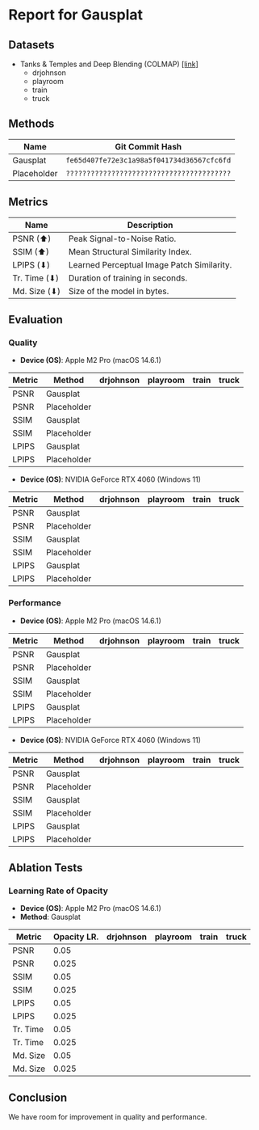 # Report for Gausplat

## Datasets

- Tanks & Temples and Deep Blending (COLMAP) [[link]](https://repo-sam.inria.fr/fungraph/3d-gaussian-splatting/datasets/input/tandt_db.zip)
  - drjohnson
  - playroom
  - train
  - truck

## Methods

| Name        | Git Commit Hash                            |
| ----------- | ------------------------------------------ |
| Gausplat    | `fe65d407fe72e3c1a98a5f041734d36567cfc6fd` |
| Placeholder | `????????????????????????????????????????` |

## Metrics

| Name         | Description                                |
| ------------ | ------------------------------------------ |
| PSNR (⬆)     | Peak Signal-to-Noise Ratio.                |
| SSIM (⬆)     | Mean Structural Similarity Index.          |
| LPIPS (⬇)    | Learned Perceptual Image Patch Similarity. |
| Tr. Time (⬇) | Duration of training in seconds.           |
| Md. Size (⬇) | Size of the model in bytes.                |

## Evaluation

### Quality

- **Device (OS)**: Apple M2 Pro (macOS 14.6.1)

| Metric | Method      | drjohnson | playroom | train | truck |
| ------ | ----------- | --------- | -------- | ----- | ----- |
| PSNR   | Gausplat    |           |          |       |       |
| PSNR   | Placeholder |           |          |       |       |
| SSIM   | Gausplat    |           |          |       |       |
| SSIM   | Placeholder |           |          |       |       |
| LPIPS  | Gausplat    |           |          |       |       |
| LPIPS  | Placeholder |           |          |       |       |

- **Device (OS)**: NVIDIA GeForce RTX 4060 (Windows 11)

| Metric | Method      | drjohnson | playroom | train | truck |
| ------ | ----------- | --------- | -------- | ----- | ----- |
| PSNR   | Gausplat    |           |          |       |       |
| PSNR   | Placeholder |           |          |       |       |
| SSIM   | Gausplat    |           |          |       |       |
| SSIM   | Placeholder |           |          |       |       |
| LPIPS  | Gausplat    |           |          |       |       |
| LPIPS  | Placeholder |           |          |       |       |

### Performance

- **Device (OS)**: Apple M2 Pro (macOS 14.6.1)

| Metric | Method      | drjohnson | playroom | train | truck |
| ------ | ----------- | --------- | -------- | ----- | ----- |
| PSNR   | Gausplat    |           |          |       |       |
| PSNR   | Placeholder |           |          |       |       |
| SSIM   | Gausplat    |           |          |       |       |
| SSIM   | Placeholder |           |          |       |       |
| LPIPS  | Gausplat    |           |          |       |       |
| LPIPS  | Placeholder |           |          |       |       |

- **Device (OS)**: NVIDIA GeForce RTX 4060 (Windows 11)

| Metric | Method      | drjohnson | playroom | train | truck |
| ------ | ----------- | --------- | -------- | ----- | ----- |
| PSNR   | Gausplat    |           |          |       |       |
| PSNR   | Placeholder |           |          |       |       |
| SSIM   | Gausplat    |           |          |       |       |
| SSIM   | Placeholder |           |          |       |       |
| LPIPS  | Gausplat    |           |          |       |       |
| LPIPS  | Placeholder |           |          |       |       |

## Ablation Tests

### Learning Rate of Opacity

- **Device (OS)**: Apple M2 Pro (macOS 14.6.1)
- **Method**: Gausplat

| Metric   | Opacity LR. | drjohnson | playroom | train | truck |
| -------- | ----------- | --------- | -------- | ----- | ----- |
| PSNR     | 0.05        |           |          |       |       |
| PSNR     | 0.025       |           |          |       |       |
| SSIM     | 0.05        |           |          |       |       |
| SSIM     | 0.025       |           |          |       |       |
| LPIPS    | 0.05        |           |          |       |       |
| LPIPS    | 0.025       |           |          |       |       |
| Tr. Time | 0.05        |           |          |       |       |
| Tr. Time | 0.025       |           |          |       |       |
| Md. Size | 0.05        |           |          |       |       |
| Md. Size | 0.025       |           |          |       |       |

## Conclusion

We have room for improvement in quality and performance.
